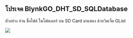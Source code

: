 ## โปรเจค BlynkGO_DHT_SD_SQLDatabase
ตัวอย่าง อ่าน ชื่อไฟล์ ในโฟลเดอร์ บน SD Card มาแสดง ด้วยวิตเจ็ต GList  

<p align=left><img src="BlynkGO_DHT_SD_SQLDatabase.jpg"></p>



